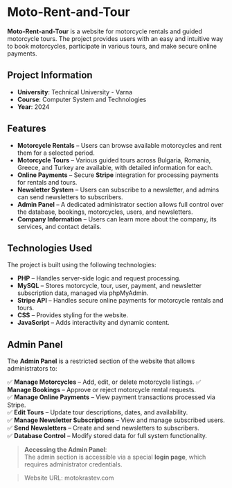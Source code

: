 # Moto-Rent-and-Tour

**Moto-Rent-and-Tour** is a website for motorcycle rentals and guided motorcycle tours. The project provides users with an easy and intuitive way to book motorcycles, participate in various tours, and make secure online payments.  

## Project Information

- **University**: Technical University - Varna  
- **Course**: Computer System and Technologies
- **Year**: 2024

## Features

- **Motorcycle Rentals** – Users can browse available motorcycles and rent them for a selected period.  
- **Motorcycle Tours** – Various guided tours across Bulgaria, Romania, Greece, and Turkey are available, with detailed information for each.  
- **Online Payments** – Secure **Stripe** integration for processing payments for rentals and tours.  
- **Newsletter System** – Users can subscribe to a newsletter, and admins can send newsletters to subscribers.  
- **Admin Panel** – A dedicated administrator section allows full control over the database, bookings, motorcycles, users, and newsletters.  
- **Company Information** – Users can learn more about the company, its services, and contact details.  

## Technologies Used

The project is built using the following technologies:

- **PHP** – Handles server-side logic and request processing.  
- **MySQL** – Stores motorcycle, tour, user, payment, and newsletter subscription data, managed via phpMyAdmin.  
- **Stripe API** – Handles secure online payments for motorcycle rentals and tours.  
- **CSS** – Provides styling for the website.  
- **JavaScript** – Adds interactivity and dynamic content.  

## Admin Panel

The **Admin Panel** is a restricted section of the website that allows administrators to:  

✅ **Manage Motorcycles** – Add, edit, or delete motorcycle listings.
✅ **Manage Bookings** – Approve or reject motorcycle rental requests.  
✅ **Manage Online Payments** – View payment transactions processed via Stripe.  
✅ **Edit Tours** – Update tour descriptions, dates, and availability.  
✅ **Manage Newsletter Subscriptions** – View and manage subscribed users.  
✅ **Send Newsletters** – Create and send newsletters to subscribers.  
✅ **Database Control** – Modify stored data for full system functionality.  

> **Accessing the Admin Panel**:  
> The admin section is accessible via a special **login page**, which requires administrator credentials.

> Website URL: motokrastev.com
